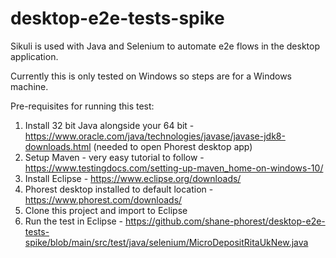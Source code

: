 # desktop-e2e-tests-spike
Sikuli is used with Java and Selenium to automate e2e flows in the desktop application.

Currently this is only tested on Windows so steps are for a Windows machine.

Pre-requisites for running this test:

1. Install 32 bit Java alongside your 64 bit - https://www.oracle.com/java/technologies/javase/javase-jdk8-downloads.html (needed to open Phorest desktop app)
2. Setup Maven - very easy tutorial to follow - https://www.testingdocs.com/setting-up-maven_home-on-windows-10/
3. Install Eclipse - https://www.eclipse.org/downloads/
4. Phorest desktop installed to default location - https://www.phorest.com/downloads/
5. Clone this project and import to Eclipse
6. Run the test in Eclipse - https://github.com/shane-phorest/desktop-e2e-tests-spike/blob/main/src/test/java/selenium/MicroDepositRitaUkNew.java
